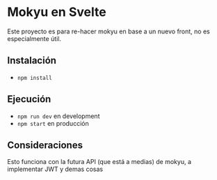 # Mokyu en Svelte

Este proyecto es para re-hacer mokyu en base a un nuevo front, no es especialmente útil.

## Instalación

- `npm install`

## Ejecución

- `npm run dev` en development
- `npm start` en producción

## Consideraciones

Esto funciona con la futura API (que está a medias) de mokyu, a implementar JWT y demas cosas